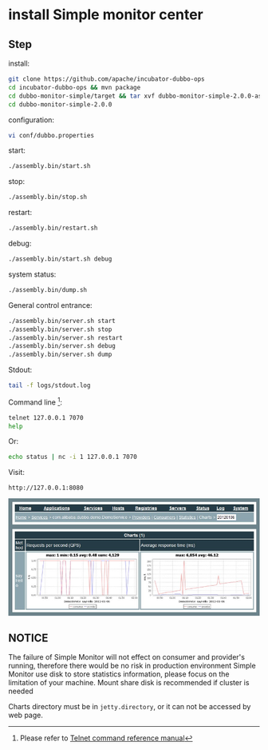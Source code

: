 # install Simple monitor center

## Step

install:

```sh
git clone https://github.com/apache/incubator-dubbo-ops
cd incubator-dubbo-ops && mvn package
cd dubbo-monitor-simple/target && tar xvf dubbo-monitor-simple-2.0.0-assembly.tar.gz
cd dubbo-monitor-simple-2.0.0
```

configuration:

```sh
vi conf/dubbo.properties
```

start:

```sh
./assembly.bin/start.sh
```

stop:

```sh
./assembly.bin/stop.sh
```

restart:

```sh
./assembly.bin/restart.sh
```

debug:

```sh
./assembly.bin/start.sh debug
```

system status:

```sh
./assembly.bin/dump.sh
```

General control entrance:

```sh
./assembly.bin/server.sh start
./assembly.bin/server.sh stop
./assembly.bin/server.sh restart
./assembly.bin/server.sh debug
./assembly.bin/server.sh dump
```

Stdout:

```sh
tail -f logs/stdout.log
```

Command line [^1]:

```sh
telnet 127.0.0.1 7070
help
```

Or:

```sh
echo status | nc -i 1 127.0.0.1 7070
```

Visit:

```
http://127.0.0.1:8080
```

![/admin-guide/images/dubbo-monitor-simple.jpg](../sources/images/dubbo-monitor-simple.jpg)

## NOTICE
The failure of Simple Monitor will not effect on consumer and provider's running, therefore there would be no risk in production environment
Simple Monitor use disk to store statistics information, please focus on the limitation of your machine. Mount share disk is recommended if cluster is needed

Charts directory must be in `jetty.directory`, or it can not be accessed by web page.

[^1]: Please refer to [Telnet command reference manual](http://dubbo.apache.org/books/dubbo-user-book-en/references/telnet.html)

